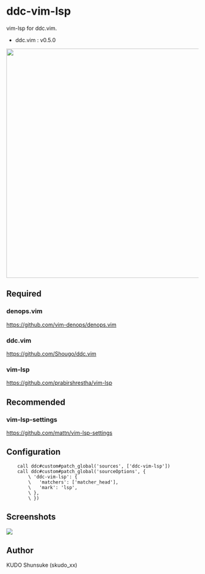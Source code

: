 # ddc-vim-lsp

vim-lsp for ddc.vim.
- ddc.vim : v0.5.0

<img src="https://user-images.githubusercontent.com/212602/131358924-a62bd611-81ea-413b-aba5-2439fc42ae66.png" width="600"><br>

## Required

### denops.vim

https://github.com/vim-denops/denops.vim

### ddc.vim

https://github.com/Shougo/ddc.vim

### vim-lsp

https://github.com/prabirshrestha/vim-lsp

## Recommended

### vim-lsp-settings

https://github.com/mattn/vim-lsp-settings

## Configuration

```
    call ddc#custom#patch_global('sources', ['ddc-vim-lsp'])
    call ddc#custom#patch_global('sourceOptions', {
        \ 'ddc-vim-lsp': {
        \   'matchers': ['matcher_head'],
        \   'mark': 'lsp',
        \ },
        \ })
```

## Screenshots

<img src="https://user-images.githubusercontent.com/212602/131840821-e3a94117-2eb9-44b9-8da6-3b14ed15b893.png"><br>

## Author

KUDO Shunsuke (skudo_xx)

